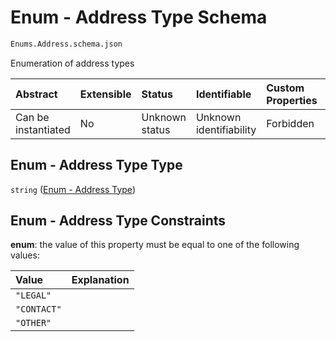 # Enum - Address Type Schema

```txt
Enums.Address.schema.json
```

Enumeration of address types

| Abstract            | Extensible | Status         | Identifiable            | Custom Properties | Additional Properties | Access Restrictions | Defined In                                                                           |
| :------------------ | :--------- | :------------- | :---------------------- | :---------------- | :-------------------- | :------------------ | :----------------------------------------------------------------------------------- |
| Can be instantiated | No         | Unknown status | Unknown identifiability | Forbidden         | Allowed               | none                | [Address.schema.json](../../schema/enums/Address.schema.json "open original schema") |

## Enum - Address Type Type

`string` ([Enum - Address Type](address.md))

## Enum - Address Type Constraints

**enum**: the value of this property must be equal to one of the following values:

| Value       | Explanation |
| :---------- | :---------- |
| `"LEGAL"`   |             |
| `"CONTACT"` |             |
| `"OTHER"`   |             |
